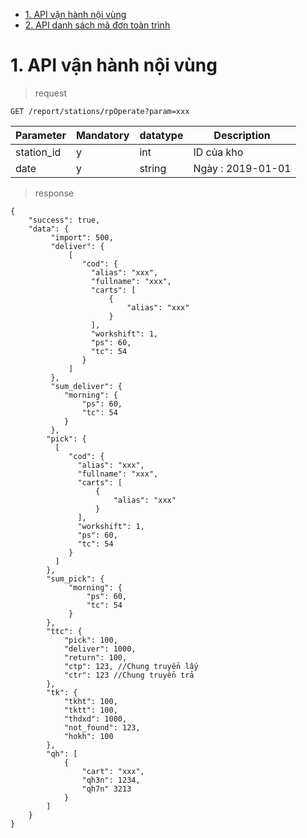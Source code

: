 <!-- TOC -->

- [1. API vận hành nội vùng](#1.-api-vận-hành-nội-vùng)
- [2. API danh sách mã đơn toàn trình](#2.-api-danh-sách-mã-đơn-toàn-trình)

<!-- /TOC -->

# 1. API vận hành nội vùng

> request

```
GET /report/stations/rpOperate?param=xxx
```

Parameter | Mandatory | datatype | Description
 --------- | ------- | ------- | -----------
 station_id | y | int  | ID của kho
 date | y | string  | Ngày : 2019-01-01
 
> response 

```
{
    "success": true,
    "data": {
         "import": 500,
         "deliver": {
             [
                "cod": {
                  "alias": "xxx",
                  "fullname": "xxx",
                  "carts": [
                      {
                          "alias": "xxx"
                      }
                  ],
                  "workshift": 1,
                  "ps": 60,
                  "tc": 54
                }
             ]
         },
         "sum_deliver": {
            "morning": {
                "ps": 60,
                "tc": 54
            }
         },
        "pick": {
          [
             "cod": {
               "alias": "xxx",
               "fullname": "xxx",
               "carts": [
                   {
                       "alias": "xxx"
                   }
               ],
               "workshift": 1,
               "ps": 60,
               "tc": 54
             }
          ]
        },
        "sum_pick": {
             "morning": {
                 "ps": 60,
                 "tc": 54
             }
        },
        "ttc": {
            "pick": 100,
            "deliver": 1000,
            "return": 100,
            "ctp": 123, //Chung truyển lấy
            "ctr": 123 //Chung truyển trả
        },
        "tk": {
            "tkht": 100,
            "tktt": 100,
            "thdxd": 1000,
            "not_found": 123,
            "hokh": 100
        },
        "qh": [
            {
                "cart": "xxx",
                "qh3n": 1234,
                "qh7n" 3213
            }
        ]
    }
}
```